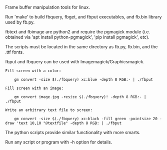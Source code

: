 Frame buffer manipulation tools for linux.

Run 'make' to build fbquery, fbget, and fbput executables, and fb.bin library
used by fb.py. 

fbtext and fbimage are python2 and require the pgmagick module (i.e. obtained
via 'apt install python-pgmagick', 'pip install pgmagick', etc). 

The scripts must be located in the same directory as fb.py, fb.bin, and the
.ttf fonts.

fbput and fbquery can be used with Imagemagick/Graphicsmagick.

    Fill screen with a color: 

        gm convert -size $(./fbquery) xc:blue -depth 8 RGB:- | ./fbput

    Fill screen with an image: 

        gm convert image.jpg -resize $(./fbquery)! -depth 8 RGB:- | ./fbput

    Write an arbitrary text file to screen: 

        gm convert -size $(./fbquery) xc:black -fill green -pointsize 20 -draw 'text 10,10 "@textfile" -depth 8 RGB: | ./fbput

The python scripts provide similar functionality with more smarts.

Run any script or program with -h option for details.
